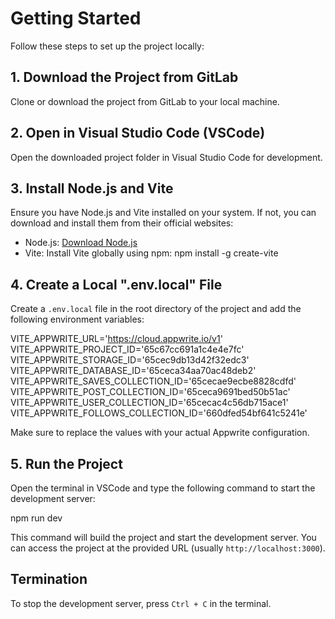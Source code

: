 
# Getting Started

Follow these steps to set up the project locally:

## 1. Download the Project from GitLab

Clone or download the project from GitLab to your local machine.

## 2. Open in Visual Studio Code (VSCode)

Open the downloaded project folder in Visual Studio Code for development.

## 3. Install Node.js and Vite

Ensure you have Node.js and Vite installed on your system. If not, you can download and install them from their official websites:
- Node.js: [Download Node.js](https://nodejs.org/)
- Vite: Install Vite globally using npm: npm install -g create-vite



## 4. Create a Local ".env.local" File

Create a `.env.local` file in the root directory of the project and add the following environment variables:

VITE_APPWRITE_URL='https://cloud.appwrite.io/v1'
VITE_APPWRITE_PROJECT_ID='65c67cc691a1c4e4e7fc'
VITE_APPWRITE_STORAGE_ID='65cec9db13d42f32edc3'
VITE_APPWRITE_DATABASE_ID='65ceca34aa70ac48deb2'
VITE_APPWRITE_SAVES_COLLECTION_ID='65cecae9ecbe8828cdfd'
VITE_APPWRITE_POST_COLLECTION_ID='65ceca9691bed50b51ac'
VITE_APPWRITE_USER_COLLECTION_ID='65cecac4c56db715ace1'
VITE_APPWRITE_FOLLOWS_COLLECTION_ID='660dfed54bf641c5241e'


Make sure to replace the values with your actual Appwrite configuration.

## 5. Run the Project

Open the terminal in VSCode and type the following command to start the development server:

npm run dev



This command will build the project and start the development server. You can access the project at the provided URL (usually `http://localhost:3000`).

## Termination

To stop the development server, press `Ctrl + C` in the terminal.
